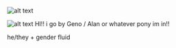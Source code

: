 ![alt text](https://media.discordapp.net/attachments/932235016795193404/1224837432420208721/tumblr_26b705c4309386b0c40c8cd76523db9b_96086986_2048.png?ex=68002540&is=67fed3c0&hm=750a8fbaffce774dc44fdf801251ca55485ac53949b26a809c06303687998819&=&format=webp&quality=lossless&width=1768&height=187)

![alt text](https://media.discordapp.net/attachments/1052873893028843574/1361875745324138496/Untitled271_20250415202740.png?ex=68005920&is=67ff07a0&hm=d9400d34ce39947229246a57c5d858056f3733e9bbaabecc7641cfd96899f6ac&=&format=webp&quality=lossless)
             HI!! i go by Geno / Alan or whatever pony im in!! 

   he/they + gender fluid 
                   
